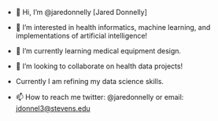 - 👋 Hi, I’m @jaredonnelly [Jared Donnelly]

- 👀 I’m interested in health informatics, machine learning, and implementations of artificial intelligence!
- 🌱 I’m currently learning medical equipment design.

- 💞️ I’m looking to collaborate on health data projects!
- Currently I am refining my data science skills.

- 📫 How to reach me twitter: @jaredonnelly or email: jdonnel3@stevens.edu

